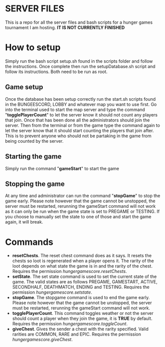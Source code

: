 # SERVER FILES

This is a repo for all the server files and bash scripts for a hunger games tournament I am hosting. 
**IT IS NOT CURRENTLY FINISHED**


# How to setup

Simply run the bash script setup.sh found in the scripts folder and follow the instructions. Once complete then run the setupDatabase.sh script and follow its instructions. Both need to be run as root.

## Game setup
Once the database has been setup correctly run the start.sh scripts found in the BUNGEESCORD, LOBBY and whatever map you want to use first. Go into the terminal used to start the map server and type the command "**togglePlayerCount**" to let the server know it should not count any players that join. Once that has been done all the administrators should join the server. Then from the terminal or from the game type the command again to let the server know that it should start counting the players that join after. This is to prevent anyone who should not be partaking in the game from being counted by the server.

## Starting the game

Simply run the command "**gameStart**" to start the game

## Stopping the game

At any time and administrator can run the command "**stopGame**" to stop the game early. Please note however that the game cannot be unstopped, the server must be restarted, rerunning the gameStart command will not work as it can only be run when the game state is set to PREGAME or TESTING. If you choose to manually set the state to one of those and start the game again, it will break. 

# Commands

 - **resetChests**. The reset chest command does as it says. It resets the chests so loot is regenerated when a player opens it. The rarity of the loot depends on what state the game is in and the rarity of the chest. Requires the permission *hungergamescore.resetChests*.
 - **setState**. The set state command is used to set the current state of the game. The valid states are as follows PREGAME, GAMESTART, ACTIVE, SECONDHALF, DEATHMATCH, ENDING and TESTING. Requires the permission *hungergamescore.setstate*.
 - **stopGame**. The stopgame command is used to end the game early. Please note however that the game cannot be unstopped, the server must be restarted, rerunning the gameStart command will not work.
 - **togglePlayerCount**. This command toggles weather or not the server should count a player when they join the game, it is **TRUE** by default. Requires the permission *hungergamescore.toggleCount*.
 - **giveChest**. Gives the sender a chest with the rarity specified. Valid rarities are COMMON, RARE and EPIC. Requires the permission *hungergamescore.giveChest*.
